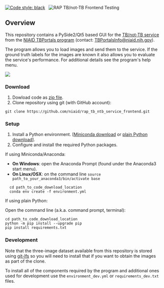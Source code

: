 [![Code style: black](https://img.shields.io/badge/code%20style-black-000000.svg)](https://github.com/psf/black) &nbsp;&nbsp;![RAP TB/not-TB Frontend Testing](https://github.com/niaid/rap_tb_ntb_service_frontend/actions/workflows/main.yml/badge.svg)

## Overview

This repository contains a PySide2/Qt5 based GUI for the [TB/not-TB service](https://rap.tbportals.niaid.nih.gov/#!/dashboard/image_analysis) from
the [NIAID TBPortals program](https://tbportals.niaid.nih.gov/) (contact: TBPortalsInfo@niaid.nih.gov).

The program allows you to load images and send them to the service. If the ground truth labels for the images are known it also allows you to evaluate the service's performance. For additional details see the program's help menu.

![](gui_screenshot.png)

### Download
1. Dowload code as [zip file](https://github.com/niaid/rap_tb_ntb_service_frontend/archive/refs/heads/main.zip).
2. Clone repository using git (with GitHub account):

  ```
  git clone https://github.com/niaid/rap_tb_ntb_service_frontend.git
  ```

### Setup

1. Install a Python environment.
[[Miniconda download](https://docs.conda.io/en/latest/miniconda.html) or [plain Python download](https://www.python.org/downloads/)].
2. Configure and install the required Python packages.

  If using Miniconda/Anaconda:

  * **On Windows**: open the Anaconda Prompt (found under the Anaconda3 start menu).
  * **On Linux/OSX**: on the command line ```source path_to_your_anaconda3/bin/activate base```
```
  cd path_to_code_download_location
  conda env create -f environment.yml
  ```

  If using plain Python:

  Open the command line (a.k.a. command prompt, terminal):
```
cd path_to_code_download_location
python -m pip install --upgrade pip
pip install requirements.txt
```

### Development

Note that the three-image dataset available from this repository is stored using [git-lfs](https://git-lfs.github.com/) so you will need to install that if you want to obtain the images as part of the clone.

To install all of the components required by the program and additional ones used for development use the `environment_dev.yml` or `requirements_dev.txt` files.
